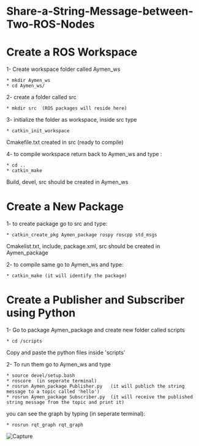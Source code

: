# Share-a-String-Message-between-Two-ROS-Nodes

# Create a ROS Workspace
1- Create workspace folder called Aymen_ws

    * mkdir Aymen_ws
    * cd Aymen_ws/
    
2- create a folder called src

    * mkdir src  (ROS packages will reside here)
    
3- initialize the folder as workspace, inside src type

    * catkin_init_workspace
    
  Cmakefile.txt created in src (ready to compile)
    
4- to compile workspace return back to Aymen_ws and type :

    * cd ..
    * catkin_make 
    
 Build, devel, src should be created in Aymen_ws
# Create a New Package
1- to create package go to src and type: 

    * catkin_create_pkg Aymen_package rospy roscpp std_msgs
   
  Cmakelist.txt, include, package.xml,	src should be created in Aymen_package
  
2- to compile same go to Aymen_ws and type:

    * catkin_make (it will identify the package)
    
# Create a Publisher and Subscriber using Python
1- Go to package Aymen_package and create new folder called scripts 

    * cd /scripts
Copy and paste the python files inside 'scripts'

2- To run them go to Aymen_ws and type

    * source devel/setup.bash
    * roscore  (in seperate terminal)
    * rosrun Aymen_package Publisher.py   (it will publich the string message to a topic called 'hello')
    * rosrun Aymen_package Subscriber.py  (it will receive the published string message from the topic and print it)
you can see the graph by typing (in seperate terminal):

    * rosrun rqt_graph rqt_graph

![Capture](https://user-images.githubusercontent.com/67188835/86829356-fb31d680-c09c-11ea-9da6-5ea477ad966d.PNG)


